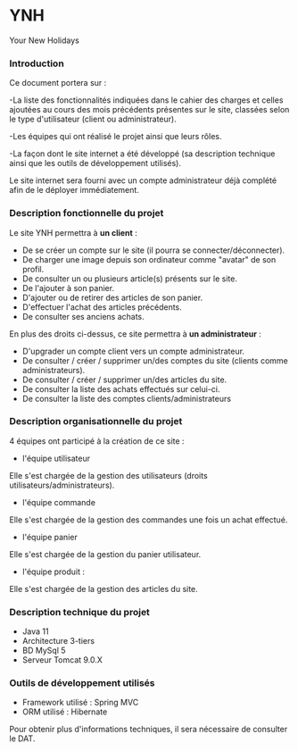# YNH

Your New Holidays

### Introduction
Ce document portera sur :

-La liste des fonctionnalités indiquées dans le cahier des charges et celles ajoutées au cours des mois précédents présentes sur le site, classées selon le type d'utilisateur (client ou administrateur).

-Les équipes qui ont réalisé le projet ainsi que leurs rôles.

-La façon dont le site internet a été développé (sa description technique ainsi que les outils de développement utilisés).

Le site internet sera fourni avec un compte administrateur déjà complété afin de le déployer immédiatement.

### Description fonctionnelle du projet
Le site YNH permettra à **un client** :

* De se créer un compte sur le site (il pourra se connecter/déconnecter).
* De charger une image depuis son ordinateur comme "avatar" de son profil.
* De consulter un ou plusieurs article(s) présents sur le site.
* De l'ajouter à son panier.
* D'ajouter ou de retirer des articles de son panier.
* D'effectuer l'achat des articles précédents.
* De consulter ses anciens achats.

En plus des droits ci-dessus, ce site permettra à **un administrateur** :

* D'upgrader un compte client vers un compte administrateur.
* De consulter / créer / supprimer un/des comptes du site (clients comme administrateurs).
* De consulter / créer / supprimer un/des articles du site.
* De consulter la liste des achats effectués sur celui-ci.
* De consulter la liste des comptes clients/administrateurs

### Description organisationnelle du projet
4 équipes ont participé à la création de ce site :
* l'équipe utilisateur

Elle s'est chargée de la gestion des utilisateurs (droits utilisateurs/administrateurs).
* l'équipe commande

Elle s'est chargée de la gestion des commandes une fois un achat effectué.
* l'équipe panier

Elle s'est chargée de la gestion du panier utilisateur.
* l'équipe produit :

Elle s'est chargée de la gestion des articles du site.

### Description technique du projet

* Java 11
* Architecture 3-tiers
* BD MySql 5
* Serveur Tomcat 9.0.X

### Outils de développement utilisés

* Framework utilisé : Spring MVC
* ORM utilisé : Hibernate

Pour obtenir plus d'informations techniques, il sera nécessaire de consulter le DAT.
